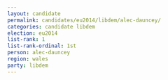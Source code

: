 ```yaml
---
layout: candidate
permalink: candidates/eu2014/libdem/alec-dauncey/
categories: candidate libdem
election: eu2014
list-rank: 1
list-rank-ordinal: 1st
person: alec-dauncey
region: wales
party: libdem
---
```

